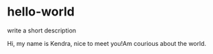 # hello-world
write a short description

Hi, my name is Kendra, nice to meet you!Am courious about the world.
